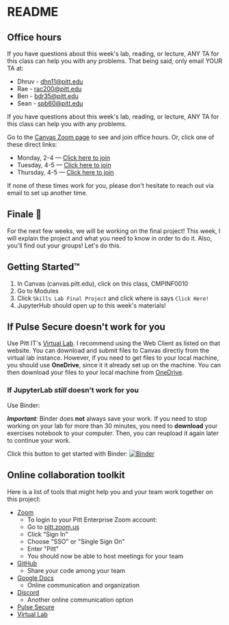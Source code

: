 # README

## Office hours

If you have questions about this week's lab, reading, or lecture, ANY TA for this class can help you with any problems. That being said, only email YOUR TA at:

* Dhruv - dhn11@pitt.edu
* Rae - rac200@pitt.edu
* Ben - bdr35@pitt.edu
* Sean - spb60@pitt.edu

If you have questions about this week's lab, reading, or lecture, ANY TA for this class can help you with any problems.

Go to the [Canvas Zoom page](https://canvas.pitt.edu/courses/17074/external_tools/322) to see and join office hours. Or, click one of these direct links:
* Monday, 2-4 — [Click here to join](https://pitt.zoom.us/j/971-420-020)
* Tuesday, 4-5 — [Click here to join](https://pitt.zoom.us/j/592-906-507)
* Thursday, 4-5 — [Click here to join](https://pitt.zoom.us/j/592-906-507)


If none of these times work for you, please don't hesitate to reach out via email to set up another time.

## Finale 🏁

For the next few weeks, we will be working on the final project! This week, I will explain the project and what you need to know in order to do it. Also, you'll find out your groups! Let's do this.


## Getting Started™

1. In Canvas (canvas.pitt.edu), click on this class, CMPINF0010
2. Go to Modules
5. Click `Skills Lab Final Project` and click where is says `Click Here!`
6. JupyterHub should open up to this week's materials!


## If Pulse Secure doesn't work for you

Use Pitt IT's [Virtual Lab](https://www.technology.pitt.edu/services/virtual-lab). I recommend using the Web Client as listed on that website. You can download and submit files to Canvas directly from the virtual lab instance. However, if you need to get files to your local machine, you should use **OneDrive**, since it it already set up on the machine. You can then download your files to your local machine from [OneDrive](https://onedrive.live.com/about/en-us/signin/).


### If JupyterLab _still_ doesn't work for you

Use Binder:

_**Important**:_ Binder does **not** always save your work. If you need to stop working on your lab for more than 30 minutes, you need to **download** your exercises notebook to your computer. Then, you can reupload it again later to continue your work.

Click this button to get started with Binder:
[![Binder](https://mybinder.org/badge_logo.svg)](https://mybinder.org/v2/gh/pitt-sci-cmpinf0010/final-project/master?urlpath=lab)


## Online collaboration toolkit

Here is a list of tools that might help you and your team work together on this project:

* [Zoom](https://pitt.zoom.us)
    * To login to your Pitt Enterprise Zoom account:
    * Go to [pitt.zoom.us](https://pitt.zoom.us)
    * Click "Sign In"
    * Choose "SSO" or "Single Sign On"
    * Enter "Pitt"
    * You should now be able to host meetings for your team
* [GitHub](https://github.com)
    * Share your code among your team
* [Google Docs](https://drive.google.com)
    * Online communication and organization
* [Discord](https://discordapp.com)
    * Another online communication option
* [Pulse Secure](https://www.technology.pitt.edu/software/pulse-client-installers)
* [Virtual Lab](https://www.technology.pitt.edu/services/virtual-lab)
